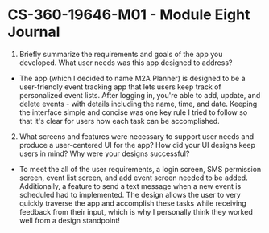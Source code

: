 # CS-360-19646-M01 - Module Eight Journal

1. Briefly summarize the requirements and goals of the app you developed. What user needs was this app designed to address?
* The app (which I decided to name M2A Planner) is designed to be a user-friendly event tracking app that lets users keep track of personalized event lists. After logging in, you're able to add, update, and delete events - with details including the name, time, and date. Keeping the interface simple and concise was one key rule I tried to follow so that it's clear for users how each task can be accomplished.
2. What screens and features were necessary to support user needs and produce a user-centered UI for the app? How did your UI designs keep users in mind? Why were your designs successful?
* To meet the all of the user requirements, a login screen, SMS permission screen, event list screen, and add event screen needed to be added. Additionally, a feature to send a text message when a new event is scheduled had to implemented. The design allows the user to very quickly traverse the app and accomplish these tasks while receiving feedback from their input, which is why I personally think they worked well from a design standpoint!

